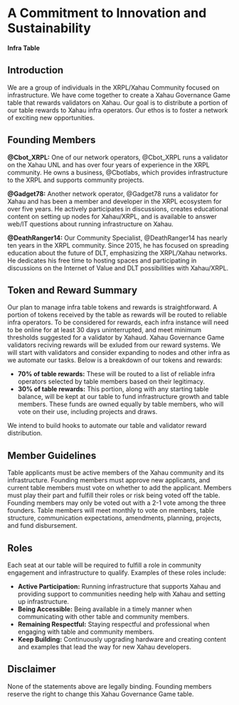 
# A Commitment to Innovation and Sustainability
**Infra Table**

## Introduction
We are a group of individuals in the XRPL/Xahau Community focused on infrastructure. We have come together to create a Xahau Governance Game table that rewards validators on Xahau. Our goal is to distribute a portion of our table rewards to Xahau infra operators. Our ethos is to foster a network of exciting new opportunities.

## Founding Members
**@Cbot_XRPL:** One of our network operators, @Cbot_XRPL runs a validator on the Xahau UNL and has over four years of experience in the XRPL community. He owns a business, @Cbotlabs, which provides infrastructure to the XRPL and supports community projects.

**@Gadget78:** Another network operator, @Gadget78 runs a validator for Xahau and has been a member and developer in the XRPL ecosystem for over five years. He actively participates in discussions, creates educational content on setting up nodes for Xahau/XRPL, and is available to answer web/IT questions about running infrastructure on Xahau.

**@DeathRanger14:** Our Community Specialist, @DeathRanger14 has nearly ten years in the XRPL community. Since 2015, he has focused on spreading education about the future of DLT, emphasizing the XRPL/Xahau networks. He dedicates his free time to hosting spaces and participating in discussions on the Internet of Value and DLT possibilities with Xahau/XRPL.

## Token and Reward Summary
Our plan to manage infra table tokens and rewards is straightforward. A portion of tokens received by the table as rewards will be routed to reliable infra operators. To be considered for rewards, each infra instance will need to be online for at least 30 days uninterrupted, and meet minimum thresholds suggested for a validator by Xahaud. Xahau Governance Game validators reciving rewards will be exluded from our reward systems. We will start with validators and consider expanding to nodes and other infra as we automate our tasks. Below is a breakdown of our tokens and rewards:

- **70% of table rewards:** These will be routed to a list of reliable infra operators selected by table members based on their legitimacy.
- **30% of table rewards:** This portion, along with any starting table balance, will be kept at our table to fund infrastructure growth and table members. These funds are owned equally by table members, who will vote on their use, including projects and draws.

We intend to build hooks to automate our table and validator reward distribution.

## Member Guidelines
Table applicants must be active members of the Xahau community and its infrastructure. Founding members must approve new applicants, and current table members must vote on whether to add the applicant. Members must play their part and fulfill their roles or risk being voted off the table. Founding members may only be voted out with a 2-1 vote among the three founders. Table members will meet monthly to vote on members, table structure, communication expectations, amendments, planning, projects, and fund disbursement.
## Roles
Each seat at our table will be required to fulfill a role in community engagement and infrastructure to qualify. Examples of these roles include:

- **Active Participation:** Running infrastructure that supports Xahau and providing support to communities needing help with Xahau and setting up infrastructure.
- **Being Accessible:** Being available in a timely manner when communicating with other table and community members.
- **Remaining Respectful:** Staying respectful and professional when engaging with table and community members.
- **Keep Building:** Continuously upgrading hardware and creating content and examples that lead the way for new Xahau developers.

## Disclaimer
None of the statements above are legally binding. Founding members reserve the right to change this Xahau Governance Game table.


